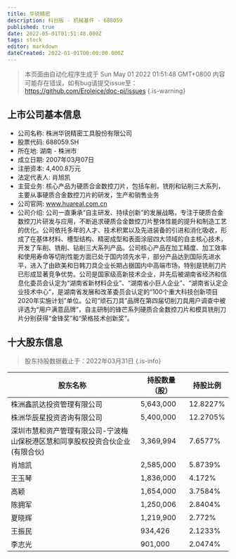 ```yaml
---
title: 华锐精密
description: 科创板 - 机械基件 - 688059
published: true
date: 2022-05-01T01:51:48.000Z
tags: stock
editor: markdown
dateCreated: 2022-01-01T00:00:00.000Z
---
```


> 本页面由自动化程序生成于 Sun May 01 2022 01:51:48 GMT+0800
> 内容可能存在错误，如有bug请提交issue至：https://github.com/Eroleice/doc-pi/issues
{.is-warning}

## 上市公司基本信息
- 公司名称: 株洲华锐精密工具股份有限公司
- 股票代码: 688059.SH
- 所在地: 湖南 - 株洲市
- 成立日期: 2007年03月07日
- 注册资本: 4,400.8万元
- 法定代表人: 肖旭凯
- 主营业务: 核心产品为硬质合金数控刀片，包括车削，铣削和钻削三大系列，主要从事硬质合金数控刀片的研发，生产和销售业务
- 公司官网: www.huareal.com.cn
- 公司介绍: 公司一直秉承“自主研发、持续创新”的发展战略，专注于硬质合金数控刀片研发与应用，不断追求硬质合金数控刀片整体性能的提升和制造工艺的优化。公司依托多年的人才、技术积累以及先进装备的引进和消化吸收，形成了在基体材料、槽型结构、精密成型和表面涂层四大领域的自主核心技术，开发了车削、铣削、钻削三大系列产品。公司核心产品在加工精度、加工效率和使用寿命等切削性能方面已处于国内领先水平，部分产品达到国际先进水平，进入了由欧美和日韩刀具企业长期占据国内中高端市场，特别是铣削刀片已形成显著竞争优势。公司是国家级高新技术企业，并先后被湖南省经济和信息化委员会认定为“湖南省新材料企业”、“湖南省小巨人企业”、“湖南省认定企业技术中心”，是湖南省发展和改革委员会认定的“100个重大科技创新项目2020年实施计划”单位。公司“顽石刀具”品牌在第四届切削刀具用户调查中被评选为“用户满意品牌”，自主研制的锋芒系列硬质合金数控刀片和模具铣削刀片分别获得“金锋奖”和“荣格技术创新奖”。


## 十大股东信息
> 股东持股数据截止于：2022年03月31日
{.is-info}

| 股东名称 | 持股数量（股） | 持股比例 |
| --- | --- | --- |
| 株洲鑫凯达投资管理有限公司 | 5,643,000 | 12.8227% |
| 株洲华辰星投资咨询有限公司 | 5,400,000 | 12.2705% |
| 深圳市慧和资产管理有限公司-宁波梅山保税港区慧和同享股权投资合伙企业(有限合伙) | 3,369,994 | 7.6577% |
| 肖旭凯 | 2,585,000 | 5.8739% |
| 王玉琴 | 1,836,000 | 4.172% |
| 高颖 | 1,654,000 | 3.7584% |
| 陈拥军 | 1,250,006 | 2.8404% |
| 夏晓辉 | 1,219,900 | 2.772% |
| 王振民 | 934,426 | 2.1233% |
| 李志光 | 901,000 | 2.0474% |




